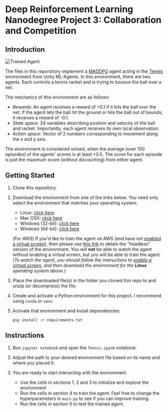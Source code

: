 [//]: # (Image References)

[image1]: https://user-images.githubusercontent.com/10624937/42135623-e770e354-7d12-11e8-998d-29fc74429ca2.gif "Trained Agent"

# Deep Reinforcement Learning Nanodegree Project 3: Collaboration and Competition

## Introduction

![Trained Agent][image1]

The files in this reporsitory implement a [MADDPG](https://papers.nips.cc/paper/7217-multi-agent-actor-critic-for-mixed-cooperative-competitive-environments.pdf) agent acting in the [Tennis](https://github.com/Unity-Technologies/ml-agents/blob/master/docs/Learning-Environment-Examples.md#tennis) environment from Unity ML-Agents. In this environment, there are two agents. Each controls a tennis racket and is trying to bounce the ball over a net.

The mechanics of this environment are as follows:

- *Rewards*: An agent receives a reward of +0.1 if it hits the ball over the net. If the agent lets the ball hit the ground or hits the ball out of bounds, it receives a reward of -0.1.
- *State space*: 24 variables describing position and velocity of the ball and racket. Importantly, each agent receives its own local observation.
- *Action space*: Vector of 2 numbers corresponding to movement along the x and y axis.

The environment is considered solved, when the average (over 100 episodes) of the agents' scores is at least +0.5. The score for each episode is just the maximum score (without discounting) from either agent.

## Getting Started

1. Clone this repository.

2. Download the environment from one of the links below.  You need only select the environment that matches your operating system:
    - Linux: [click here](https://s3-us-west-1.amazonaws.com/udacity-drlnd/P3/Tennis/Tennis_Linux.zip)
    - Mac OSX: [click here](https://s3-us-west-1.amazonaws.com/udacity-drlnd/P3/Tennis/Tennis.app.zip)
    - Windows (32-bit): [click here](https://s3-us-west-1.amazonaws.com/udacity-drlnd/P3/Tennis/Tennis_Windows_x86.zip)
    - Windows (64-bit): [click here](https://s3-us-west-1.amazonaws.com/udacity-drlnd/P3/Tennis/Tennis_Windows_x86_64.zip)
    
    (_For AWS_) If you'd like to train the agent on AWS (and have not [enabled a virtual screen](https://github.com/Unity-Technologies/ml-agents/blob/master/docs/Training-on-Amazon-Web-Service.md)), then please use [this link](https://s3-us-west-1.amazonaws.com/udacity-drlnd/P3/Tennis/Tennis_Linux_NoVis.zip) to obtain the "headless" version of the environment.  You will **not** be able to watch the agent without enabling a virtual screen, but you will be able to train the agent.  (_To watch the agent, you should follow the instructions to [enable a virtual screen](https://github.com/Unity-Technologies/ml-agents/blob/master/docs/Training-on-Amazon-Web-Service.md), and then download the environment for the **Linux** operating system above._)

3. Place the downloaded file(s) in the folder you cloned this repo to and unzip (or decompress) the file.

4. Create and activate a Python environment for this project. I recommend using `conda` or `venv`.

5. Activate that environment and install dependencies: 
    ```
    pip install -r requirements.txt
    ```

## Instructions

1. Run `jupyter notebook` and open the `Tennis.ipynb` notebook. 

2. Adjust the path to your desired environment file based on its name and where you placed it.

3. You are ready to start interacting with the environment.
    - Use the cells in sections 1, 2 and 3 to initialize and explore the environment
    - Run the cells in section 4 to train the agent. Feel free to change the hyperparameters in `main.py` to see if you can improve training.
    - Run the cells in section 5 to test the trained agent.